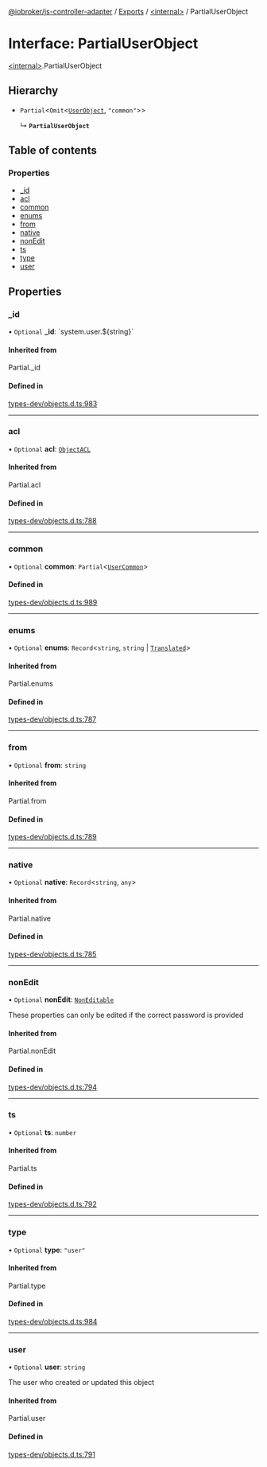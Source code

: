 [@iobroker/js-controller-adapter](../README.md) / [Exports](../modules.md) / [\<internal\>](../modules/internal_.md) / PartialUserObject

# Interface: PartialUserObject

[\<internal\>](../modules/internal_.md).PartialUserObject

## Hierarchy

- `Partial`\<`Omit`\<[`UserObject`](internal_.UserObject.md), ``"common"``\>\>

  ↳ **`PartialUserObject`**

## Table of contents

### Properties

- [\_id](internal_.PartialUserObject.md#_id)
- [acl](internal_.PartialUserObject.md#acl)
- [common](internal_.PartialUserObject.md#common)
- [enums](internal_.PartialUserObject.md#enums)
- [from](internal_.PartialUserObject.md#from)
- [native](internal_.PartialUserObject.md#native)
- [nonEdit](internal_.PartialUserObject.md#nonedit)
- [ts](internal_.PartialUserObject.md#ts)
- [type](internal_.PartialUserObject.md#type)
- [user](internal_.PartialUserObject.md#user)

## Properties

### \_id

• `Optional` **\_id**: \`system.user.$\{string}\`

#### Inherited from

Partial.\_id

#### Defined in

[types-dev/objects.d.ts:983](https://github.com/ioBroker/ioBroker.js-controller/blob/d343afbb/packages/types-dev/objects.d.ts#L983)

___

### acl

• `Optional` **acl**: [`ObjectACL`](internal_.ObjectACL.md)

#### Inherited from

Partial.acl

#### Defined in

[types-dev/objects.d.ts:788](https://github.com/ioBroker/ioBroker.js-controller/blob/d343afbb/packages/types-dev/objects.d.ts#L788)

___

### common

• `Optional` **common**: `Partial`\<[`UserCommon`](internal_.UserCommon.md)\>

#### Defined in

[types-dev/objects.d.ts:989](https://github.com/ioBroker/ioBroker.js-controller/blob/d343afbb/packages/types-dev/objects.d.ts#L989)

___

### enums

• `Optional` **enums**: `Record`\<`string`, `string` \| [`Translated`](../modules/internal_.md#translated)\>

#### Inherited from

Partial.enums

#### Defined in

[types-dev/objects.d.ts:787](https://github.com/ioBroker/ioBroker.js-controller/blob/d343afbb/packages/types-dev/objects.d.ts#L787)

___

### from

• `Optional` **from**: `string`

#### Inherited from

Partial.from

#### Defined in

[types-dev/objects.d.ts:789](https://github.com/ioBroker/ioBroker.js-controller/blob/d343afbb/packages/types-dev/objects.d.ts#L789)

___

### native

• `Optional` **native**: `Record`\<`string`, `any`\>

#### Inherited from

Partial.native

#### Defined in

[types-dev/objects.d.ts:785](https://github.com/ioBroker/ioBroker.js-controller/blob/d343afbb/packages/types-dev/objects.d.ts#L785)

___

### nonEdit

• `Optional` **nonEdit**: [`NonEditable`](internal_.NonEditable.md)

These properties can only be edited if the correct password is provided

#### Inherited from

Partial.nonEdit

#### Defined in

[types-dev/objects.d.ts:794](https://github.com/ioBroker/ioBroker.js-controller/blob/d343afbb/packages/types-dev/objects.d.ts#L794)

___

### ts

• `Optional` **ts**: `number`

#### Inherited from

Partial.ts

#### Defined in

[types-dev/objects.d.ts:792](https://github.com/ioBroker/ioBroker.js-controller/blob/d343afbb/packages/types-dev/objects.d.ts#L792)

___

### type

• `Optional` **type**: ``"user"``

#### Inherited from

Partial.type

#### Defined in

[types-dev/objects.d.ts:984](https://github.com/ioBroker/ioBroker.js-controller/blob/d343afbb/packages/types-dev/objects.d.ts#L984)

___

### user

• `Optional` **user**: `string`

The user who created or updated this object

#### Inherited from

Partial.user

#### Defined in

[types-dev/objects.d.ts:791](https://github.com/ioBroker/ioBroker.js-controller/blob/d343afbb/packages/types-dev/objects.d.ts#L791)
